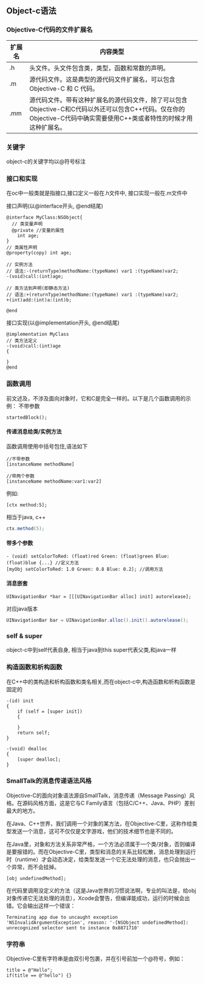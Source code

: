 ## Object-c语法
### Objective-C代码的文件扩展名
扩展名 | 内容类型
-|-
.h | 头文件。头文件包含类，类型，函数和常数的声明。
.m | 源代码文件。这是典型的源代码文件扩展名，可以包含 Objective-C 和 C 代码。
.mm | 源代码文件。带有这种扩展名的源代码文件，除了可以包含Objective-C和C代码以外还可以包含C++代码。仅在你的Objective-C代码中确实需要使用C++类或者特性的时候才用这种扩展名。

### 关键字
object-c的关键字均以@符号标注

### 接口和实现
在oc中一般类就是指接口,接口定义一般在.h文件中, 接口实现一般在.m文件中

接口声明(以@interface开头, @end结尾)
```object-c
@interface MyClass:NSObject{ 
  // 类变量声明
  @private //变量的属性
    int age;
}
// 类属性声明
@property(copy) int age;

// 实例方法
// 语法:-(returnType)methodName:(typeName) var1 :(typeName)var2;
-(void)call:(int)age;

// 类方法到声明(即静态方法)
// 语法:+(returnType)methodName:(typeName) var1 :(typeName)var2;
+(int)add:(int)a:(int)b;

@end

```
接口实现(以@implementation开头, @end结尾)
```object-c
@implementation MyClass
// 类方法定义
-(void)call:(int)age
{

}
@end
```

### 函数调用
前文述及，不涉及面向对象时，它和C是完全一样的。以下是几个函数调用的示例：
不带参数
```language
startedBlock();
```

#### 传递消息给类/实例方法
函数调用使用中括号包住,语法如下
```shell
//不带参数
[instanceName methodName]

//带两个参数
[instanceName methodName:var1:var2]
```

例如:
```object-c
[ctx method:5];
```
相当于java, c++
```java
ctx.method(5);
```
#### 带多个参数
```language
- (void) setColorToRed: (float)red Green: (float)green Blue:(float)blue {...} //定义方法
[myObj setColorToRed: 1.0 Green: 0.8 Blue: 0.2]; //调用方法
```

#### 消息嵌套
```language
UINavigationBar *bar = [[[UINavigationBar alloc] init] autorelease];
```
对应java版本
```java
UINavigationBar bar = UINavigationBar.alloc().init().autorelease();
```



### self & super
object-c中到self代表自身, 相当于java到this
super代表父类,和java一样

### 构造函数和析构函数
在C++中的类构造和析构函数和类名相关,而在object-c中,构造函数和析构函数是固定的
```object-c
-(id) init
{
    if (self = [super init])
    {

    }
    return self;
}

-(void) dealloc
{
    [super dealloc];
}
```

### SmallTalk的消息传递语法风格
Objective-C的面向对象语法源自SmallTalk，消息传递（Message Passing）风格。在源码风格方面，这是它与C Family语言（包括C/C++、Java、PHP）差别最大的地方。

在Java、C++世界，我们调用一个对象的某方法，在Objective-C里，这称作给类型发送一个消息，这可不仅仅是文字游戏，他们的技术细节也是不同的。

在Java里，对象和方法关系非常严格，一个方法必须属于一个类/对象，否则编译是要报错的。而在Objective-C里，类型和消息的关系比较松散，消息处理到运行时（runtime）才会动态决定，给类型发送一个它无法处理的消息，也只会抛出一个异常，而不会挂掉。
```language
[obj undefinedMethod];
```
在代码里调用没定义的方法（这是Java世界的习惯说法啊，专业的叫法是，给obj对象传递它无法处理的消息），Xcode会警告，但编译能成功，运行的时候会出错。它会输出这样一个错误：
```err
Terminating app due to uncaught exception 'NSInvalidArgumentException', reason: '-[NSObject undefinedMethod]: unrecognized selector sent to instance 0x8871710'
```
### 字符串
Objective-C里有字符串是由双引号包裹，并在引号前加一个@符号，例如：
```language
title = @"Hello";
if(title == @"hello") {}
```
